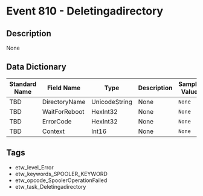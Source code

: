 # Event 810 - Deletingadirectory

## Description
None

## Data Dictionary
|Standard Name|Field Name|Type|Description|Sample Value|
|---|---|---|---|---|
|TBD|DirectoryName|UnicodeString|None|`None`|
|TBD|WaitForReboot|HexInt32|None|`None`|
|TBD|ErrorCode|HexInt32|None|`None`|
|TBD|Context|Int16|None|`None`|

## Tags
* etw_level_Error
* etw_keywords_SPOOLER_KEYWORD
* etw_opcode_SpoolerOperationFailed
* etw_task_Deletingadirectory